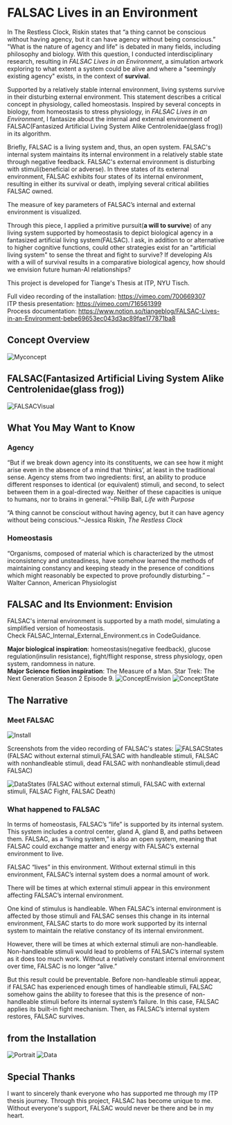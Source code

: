 # FALSAC Lives in an Environment

In The Restless Clock, Riskin states that “a thing cannot be conscious without having agency, but it can have agency without being conscious.” "What is the nature of agency and life" is debated in many fields, including philosophy and biology. With this question, I conducted interdisciplinary research, resulting in _FALSAC Lives in an Environment_, a simulation artwork exploring to what extent a system could be alive and where a "seemingly existing agency" exists, in the context of **survival**. 

Supported by a relatively stable internal environment, living systems survive in their disturbing external environment. This statement describes a critical concept in physiology, called homeostasis. Inspired by several concepts in biology, from homeostasis to stress physiology, in _FALSAC Lives in an Environment_, I fantasize about the internal and external environment of FALSAC(Fantasized Artificial Living System Alike Centrolenidae(glass frog)) in its algorithm.

Briefly, FALSAC is a living system and, thus, an open system. FALSAC's internal system maintains its internal environment in a relatively stable state through negative feedback. FALSAC's external environment is disturbing with stimuli(beneficial or adverse). In three states of its external environment, FALSAC exhibits four states of its internal environment, resulting in either its survival or death, implying several critical abilities FALSAC owned.

The measure of key parameters of FALSAC’s internal and external environment is visualized.

Through this piece, I applied a primitive pursuit(**a will to survive**) of any living system supported by homeostasis to depict biological agency in a fantasized artificial living system(FALSAC). I ask, in addition to or alternative to higher cognitive functions, could other strategies exist for an "artificial living system" to sense the threat and fight to survive? If developing AIs with a will of survival results in a comparative biological agency, how should we envision future human-AI relationships?

This project is developed for Tiange's Thesis at ITP, NYU Tisch.

Full video recording of the installation: https://vimeo.com/700669307<br>
ITP thesis presentation: https://vimeo.com/716561399<br>
Process documentation: https://www.notion.so/tiangeblog/FALSAC-Lives-in-an-Environment-bebe69653ec043d3ac89fae177871ba8

## Concept Overview
![Myconcept](/Images/FALSAC_Summary.png)

## FALSAC(Fantasized Artificial Living System Alike Centrolenidae(glass frog))
![FALSACVisual](/Images/FALSACVisual.png)

## What You May Want to Know
### Agency
“But if we break down agency into its constituents, we can see how it might arise even in the absence of a mind that ‘thinks’, at least in the traditional sense. Agency stems from two ingredients: first, an ability to produce different responses to identical (or equivalent) stimuli, and second, to select between them in a goal-directed way. Neither of these capacities is unique to humans, nor to brains in general.”–Philip Ball, _Life with Purpose_

“A thing cannot be consciout without having agency, but it can have agency without being conscious."–Jessica Riskin, _The Restless Clock_

### Homeostasis
“Organisms, composed of material which is characterized by the utmost inconsistency and unsteadiness, have somehow learned the methods of maintaining constancy and keeping steady in the presence of conditions which might reasonably be expected to prove profoundly disturbing.” –Walter Cannon, American Physiologist

## FALSAC and Its Envionment: Envision
FALSAC's internal environment is supported by a math model, simulating a simplified version of homeostasis. <br>
Check FALSAC_Internal_External_Environment.cs in CodeGuidance. <br>

**Major biological inspiration**: homeostasis(negative feedback), glucose regulation(insulin resistance), fight/flight response, stress physiology, open system, randomness in nature. <br>
**Major Science fiction inspiration**: The Measure of a Man. Star Trek: The Next Generation Season 2 Episode 9.
![ConceptEnvision](/Images/ConceptEnvision.png)
![ConceptState](/Images/FALSACStatesConcept.png)

## The Narrative
### Meet FALSAC
![Install](/Images/Installation.jpg)

Screenshots from the video recording of FALSAC's states:
![FALSACStates](/Images/FALSACStates.JPEG)
(FALSAC without external stimuli,FALSAC with handleable stimuli, FALSAC with nonhandleable stimuli, dead FALSAC with nonhandleable stimuli,dead FALSAC)

![DataStates](/Images/DataStates.JPEG)
(FALSAC without external stimuli, FALSAC with external stimuli, FALSAC Fight, FALSAC Death)
### What happened to FALSAC
In terms of homeostasis, FALSAC’s “life” is supported by its internal system. This system includes a control center, gland A, gland B, and paths between them. FALSAC, as a “living system,” is also an open system, meaning that FALSAC could exchange matter and energy with FALSAC’s external environment to live.

FALSAC “lives” in this environment. Without external stimuli in this environment, FALSAC’s internal system does a normal amount of work.

There will be times at which external stimuli appear in this environment affecting FALSAC’s internal environment.

One kind of stimulus is handleable. When FALSAC’s internal environment is affected by those stimuli and FALSAC senses this change in its internal environment, FALSAC starts to do more work supported by its internal system to maintain the relative constancy of its internal environment.

However, there will be times at which external stimuli are non-handleable. Non-handleable stimuli would lead to problems of FALSAC’s internal system as it does too much work. Without a relatively constant internal environment over time, FALSAC is no longer “alive.”

But this result could be preventable. Before non-handleable stimuli appear, if FALSAC has experienced enough times of handleable stimuli, FALSAC somehow gains the ability to foresee that this is the presence of non-handleable stimuli before its internal system’s failure. In this case, FALSAC applies its built-in fight mechanism. Then, as FALSAC’s internal system restores, FALSAC survives.

## from the Installation
![Portrait](/Images/Portrait.JPG)
![Data](/Images/Data.JPEG)

## Special Thanks
I want to sincerely thank everyone who has supported me through my ITP thesis journey.
Through this project, FALSAC has become unique to me. Without everyone's support, FALSAC would never be there and be in my heart.
